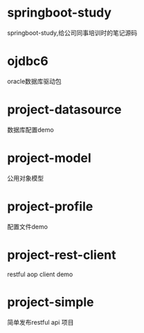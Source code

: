 # springboot-study
springboot-study,给公司同事培训时的笔记源码

# ojdbc6
oracle数据库驱动包

# project-datasource
数据库配置demo

# project-model
公用对象模型

# project-profile
配置文件demo

# project-rest-client
restful aop client demo

# project-simple
简单发布restful api 项目
